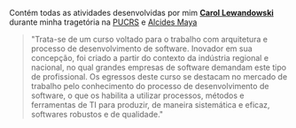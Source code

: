 Contém todas as atividades desenvolvidas por mim __[Carol Lewandowski](https://www.linkedin.com/in/carol-lewandowski-92b226226/)__ durante minha tragetória na [PUCRS](https://www.pucrs.br/) e [Alcides Maya](https://alcidesmaya.edu.br/)

>"Trata-se de um curso voltado para o trabalho com arquitetura e processo de desenvolvimento de software. Inovador em sua concepção, foi criado a partir do contexto da indústria regional e nacional, no qual grandes empresas de software demandam este tipo de profissional. Os egressos deste curso se destacam no mercado de trabalho pelo conhecimento do processo de desenvolvimento de software, o que os habilita a utilizar processos, métodos e ferramentas de TI para produzir, de maneira sistemática e eficaz, softwares robustos e de qualidade."
